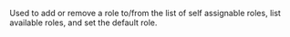 Used to add or remove a role to/from the list of self assignable roles, list available roles, and set the default role.